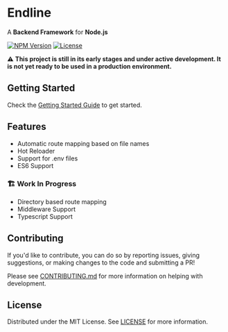 # Endline

A **Backend Framework** for **Node.js**

[![NPM Version][npm-version-badge]][npm-package-url]
[![License][npm-license-badge]](LICENSE)

⚠️ **This project is still in its early stages and under active development. It is not yet ready to be used in a production environment.**

## Getting Started

Check the [Getting Started Guide](docs/getting-started.md) to get started.

## Features

- Automatic route mapping based on file names
- Hot Reloader
- Support for .env files
- ES6 Support

### 🏗️ Work In Progress

- Directory based route mapping
- Middleware Support
- Typescript Support

## Contributing

If you'd like to contribute, you can do so by reporting issues, giving suggestions, or making changes to the code and submitting a PR!

Please see [CONTRIBUTING.md](CONTRIBUTING.md) for more information on helping with development.

## License

Distributed under the MIT License. See [LICENSE](LICENSE) for more information.

[npm-package-url]: https://www.npmjs.com/package/endline
[npm-version-badge]: https://img.shields.io/npm/v/endline?style=for-the-badge
[npm-license-badge]: https://img.shields.io/npm/l/endline?style=for-the-badge
